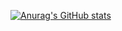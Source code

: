 [![Anurag's GitHub stats](https://github-readme-stats.vercel.app/api?username=Kinashii&theme=dracula)](https://github.com/Kinashii)
